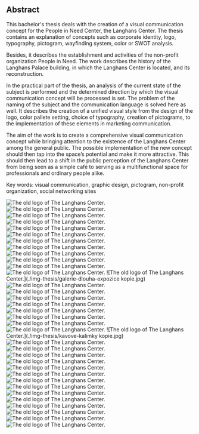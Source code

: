 ## Abstract

This bachelor's thesis deals with the creation of a visual communication concept for the People in Need Center, the Langhans Center. The thesis contains an explanation of concepts such as corporate identity, logo, typography, pictogram, wayfinding system, color or SWOT analysis.

Besides, it describes the establishment and activities of the non-profit organization People in Need. The work describes the history of the Langhans Palace building, in which the Langhans Center is located, and its reconstruction.

In the practical part of the thesis, an analysis of the current state of the subject is performed and the determined direction by which the visual communication concept will be processed is set. The problem of the naming of the subject and the communication language is solved here as well. It describes the creation of a unified visual style from the design of the logo, color pallete setting, choice of typography, creation of pictograms, to the implementation of these elements in marketing communication.

The aim of the work is to create a comprehensive visual communication concept while bringing attention to the existence of the Langhans Center among the general public. The possible implementation of the new concept should then tap into the space’s potential and make it more attractive. This should then lead to a shift in the public perception of the Langhans Center from being seen as a simple café to serving as a multifunctional space for professionals and ordinary people alike.

Key words: visual communication, graphic design, pictogram, non-profit organization, social networking sites

![The old logo of The Langhans Center.](./img-thesis/palac-langhans.jpg)
![The old logo of The Langhans Center.](./img-thesis/rekonstrukce.jpg)
![The old logo of The Langhans Center.](./img-thesis/soucasne-logo.png)
![The old logo of The Langhans Center.](./img-thesis/instagram-langhans.png)
![The old logo of The Langhans Center.](./img-thesis/facebook-langhans.png)
![The old logo of The Langhans Center.](./img-thesis/logo-final.png)
![The old logo of The Langhans Center.](./img-thesis/plakaty.jpg)
![The old logo of The Langhans Center.](./img-thesis/vznik-piktogramu.png)
![The old logo of The Langhans Center.](./img-thesis/piktogramy.png)
![The old logo of The Langhans Center.](./img-thesis/barevna-paleta.png)
![The old logo of The Langhans Center.](./img-thesis/vchodove-dvere-vyrez-2.jpg)
![The old logo of The Langhans Center.](./img-thesis/schody-galerie.jpg)
![The old logo of The Langhans Center.](./img-thesis/galerie-dlouha-expozice kopie.jpg)
![The old logo of The Langhans Center.](./img-thesis/zachod.jpg)
![The old logo of The Langhans Center.](./img-thesis/bannery-final.png)
![The old logo of The Langhans Center.](./img-thesis/VLAJKA.jpg)
![The old logo of The Langhans Center.](./img-instagram-honza-3.jpg)
![The old logo of The Langhans Center.](./img-instagramove-posty.jpg)
![The old logo of The Langhans Center.](./img-instagramove-posty-final.jpg)
![The old logo of The Langhans Center.](./img-thesis/dlouhej-honza-menu3.jpg)
![The old logo of The Langhans Center.](./img-thesis/hrnecky2-2.jpg)
![The old logo of The Langhans Center.](./img-thesis/kavove-kalimky kopie.jpg)
![The old logo of The Langhans Center.](./img-thesis/kelimek-pozadi.jpg)
![The old logo of The Langhans Center.](./img-thesis/honza-lepenka.jpg)
![The old logo of The Langhans Center.](./img-thesis/svacinovy-sacek-2.jpg)
![The old logo of The Langhans Center.](./img-thesis/zastera.jpg)
![The old logo of The Langhans Center.](./img-thesis/dlouuhej-sendvic.jpg)
![The old logo of The Langhans Center.](./img-thesis/pernicky-vetev.jpg)
![The old logo of The Langhans Center.](./img-thesis/cerna-taska.jpg)
![The old logo of The Langhans Center.](./img-thesis/taska-zebrik.jpg)
![The old logo of The Langhans Center.](./img-thesis/taska-pumpa.jpg)
![The old logo of The Langhans Center.](./img-thesis/plakaty-na-mockupu2.jpg)
![The old logo of The Langhans Center.](./img-thesis/tibet-plakat.jpg)
![The old logo of The Langhans Center.](./img-thesis/skutecny-darek.jpg)
![The old logo of The Langhans Center.](./img-thesis/UDALOST-fotka.png)
![The old logo of The Langhans Center.](./img-thesis/udalost-trubka.png)
